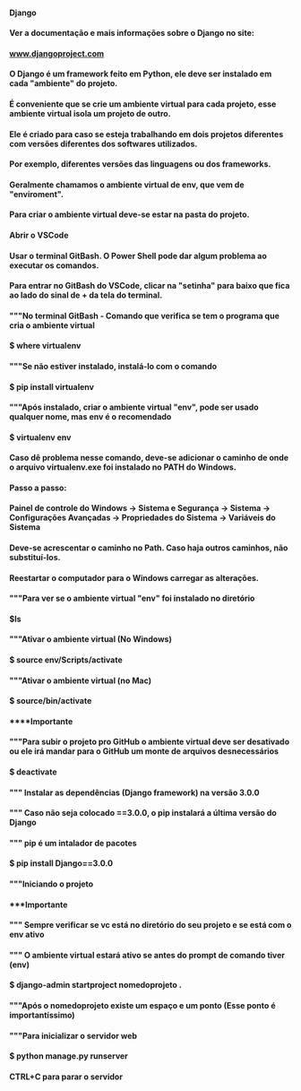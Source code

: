 #### Django

#### 

#### Ver a documentação e mais informações sobre o Django no site:

#### www.djangoproject.com

#### 

#### O Django é um framework feito em Python, ele deve ser instalado em cada "ambiente" do projeto.

#### 

#### É conveniente que se crie um ambiente virtual para cada projeto, esse ambiente virtual isola um projeto de outro.

#### Ele é criado para caso se esteja trabalhando em dois projetos diferentes com versões diferentes dos softwares utilizados.

#### Por exemplo, diferentes versões das linguagens ou dos frameworks.

#### Geralmente chamamos o ambiente virtual de env, que vem de "enviroment".

#### Para criar o ambiente virtual deve-se estar na pasta do projeto.

#### 

#### Abrir o VSCode

#### 

#### Usar o terminal GitBash. O Power Shell pode dar algum problema ao executar os comandos.

#### Para entrar no GitBash do VSCode, clicar na "setinha" para baixo que fica ao lado do sinal de + da tela do terminal.

#### 

#### """No terminal GitBash - Comando que verifica se tem o programa que cria o ambiente virtual

#### $ where virtualenv

#### 

#### """Se não estiver instalado, instalá-lo com o comando

#### $ pip install virtualenv

#### 

#### """Após instalado, criar o ambiente virtual "env", pode ser usado qualquer nome, mas env é o recomendado

#### $ virtualenv env

#### 

#### Caso dê problema nesse comando, deve-se adicionar o caminho de onde o arquivo virtualenv.exe foi instalado no PATH do Windows.

#### Passo a passo:

#### Painel de controle do Windows -> Sistema e Segurança -> Sistema -> Configurações Avançadas -> Propriedades do Sistema -> Variáveis do Sistema

#### Deve-se acrescentar o caminho no Path. Caso haja outros caminhos, não substituí-los.

#### Reestartar o computador para o Windows carregar as alterações.

#### 

#### """Para ver se o ambiente virtual "env" foi instalado no diretório

#### $ls

#### 

#### """Ativar o ambiente virtual (No Windows)

#### $ source env/Scripts/activate





#### """Ativar o ambiente virtual (no Mac)

#### $ source/bin/activate

#### 

#### \*\*\*\*Importante

#### """Para subir o projeto pro GitHub o ambiente virtual deve ser desativado ou ele irá mandar para o GitHub um monte de arquivos desnecessários

#### 

#### $ deactivate

#### 

#### """ Instalar as dependências (Django framework) na versão 3.0.0

#### """ Caso não seja colocado ==3.0.0, o pip instalará a última versão do Django

#### """ pip é um intalador de pacotes

#### 

#### $ pip install Django==3.0.0

#### 

#### """Iniciando o projeto

#### \*\*\*Importante

#### """ Sempre verificar se vc está no diretório do seu projeto e se está com o env ativo

#### """ O ambiente virtual estará ativo se antes do prompt de comando tiver (env)

#### 

#### $ django-admin startproject nomedoprojeto .

#### 

#### """Após o nomedoprojeto existe um espaço e um ponto (Esse ponto é importantíssimo)

#### 

#### """Para inicializar o servidor web

#### 

#### $ python manage.py runserver

#### 

#### CTRL+C para parar o servidor

#### 

#### 

#### 

#### 

#### 

#### 

#### 

#### 

